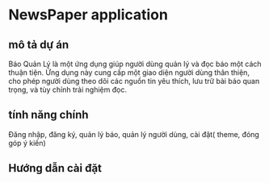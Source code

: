 # NewsPaper application
## mô tả dự án
Báo Quản Lý là một ứng dụng giúp người dùng quản lý và đọc báo một cách thuận tiện. Ứng dụng này cung cấp một giao diện người dùng thân thiện, cho phép người dùng theo dõi các nguồn tin yêu thích, lưu trữ bài báo quan trọng, và tùy chỉnh 
trải nghiệm đọc.

## tính năng chính
Đăng nhập, đăng ký, quản lý báo, quản lý người dùng, cài đặt( theme, đóng góp ý kiến)

## Hướng dẫn cài đặt

